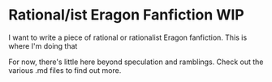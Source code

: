# Rational/ist Eragon Fanfiction WIP 

I want to write a piece of rational or rationalist Eragon fanfiction.
This is where I'm doing that

For now, there's little here beyond speculation and ramblings. Check out the various .md files to find 
out more.
